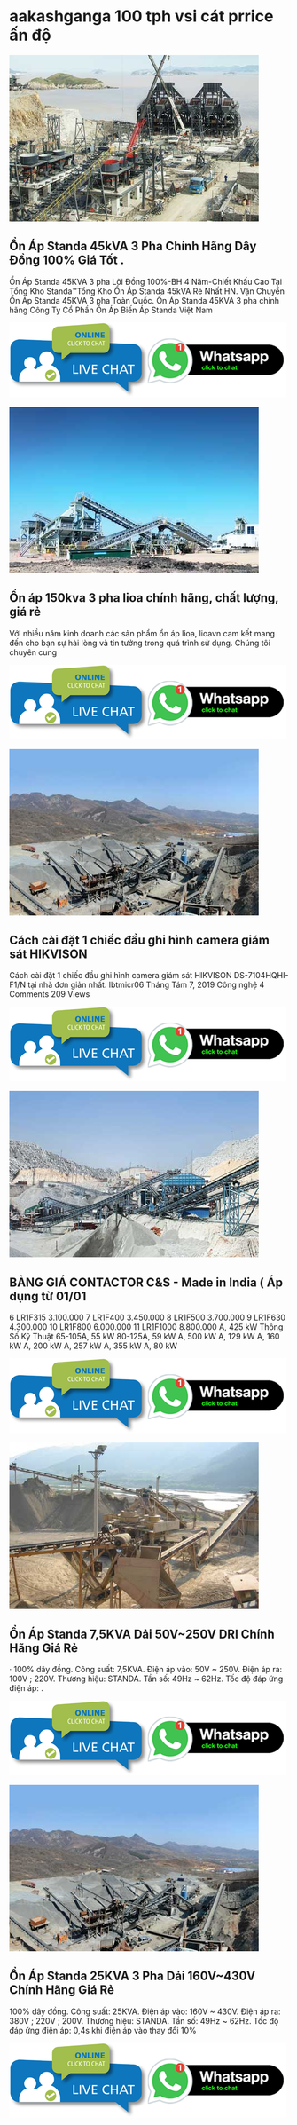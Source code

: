# aakashganga 100 tph vsi cát prrice ấn độ

<a href="https://mnn.zoosnet.net/LR/Chatpre.aspx?id=MNN94995150&p=https://topgrinding.com/" target="_blank">![Ổn Áp Standa 45kVA 3 Pha Chính Hãng Dây Đồng 100% Giá Tốt .](https://github.com/technlg/images/blob/main/13.jpg)</a>

## Ổn Áp Standa 45kVA 3 Pha Chính Hãng Dây Đồng 100% Giá Tốt .

Ổn Áp Standa 45KVA 3 pha Lõi Đồng 100%-BH 4 Năm-Chiết Khấu Cao Tại Tổng Kho Standa™Tổng Kho Ổn Áp Standa 45kVA Rẻ Nhất HN. Vận Chuyển Ổn Áp Standa 45KVA 3 pha Toàn Quốc. Ổn Áp Standa 45KVA 3 pha chính hãng Công Ty Cổ Phần Ổn Áp Biến Áp Standa Việt Nam

<a href="https://mnn.zoosnet.net/LR/Chatpre.aspx?id=MNN94995150&p=https://topgrinding.com/" target="_blank"><img src="https://github.com/technlg/images/raw/main/chat11.jpg" alt="zaixianliaotian"/></a><a href="//whatsapp.shibangsoft.com/WhatsApp.php" ><img src="https://github.com/technlg/images/raw/main/chat11.png" alt=""></a>

<a href="https://mnn.zoosnet.net/LR/Chatpre.aspx?id=MNN94995150&p=https://topgrinding.com/" target="_blank">![Ổn áp 150kva 3 pha lioa chính hãng, chất lượng, giá rẻ ](https://github.com/technlg/images/blob/main/26.jpg)</a>

## Ổn áp 150kva 3 pha lioa chính hãng, chất lượng, giá rẻ 

Với nhiều năm kinh doanh các sản phẩm ổn áp lioa, lioavn cam kết mang đến cho bạn sự hài lòng và tin tưởng trong quá trình sử dụng. Chúng tôi chuyên cung

<a href="https://mnn.zoosnet.net/LR/Chatpre.aspx?id=MNN94995150&p=https://topgrinding.com/" target="_blank"><img src="https://github.com/technlg/images/raw/main/chat11.jpg" alt="zaixianliaotian"/></a><a href="//whatsapp.shibangsoft.com/WhatsApp.php" ><img src="https://github.com/technlg/images/raw/main/chat11.png" alt=""></a>

<a href="https://mnn.zoosnet.net/LR/Chatpre.aspx?id=MNN94995150&p=https://topgrinding.com/" target="_blank">![Cách cài đặt 1 chiếc đầu ghi hình camera giám sát HIKVISON ](https://github.com/technlg/images/blob/main/25.jpg)</a>

## Cách cài đặt 1 chiếc đầu ghi hình camera giám sát HIKVISON 

Cách cài đặt 1 chiếc đầu ghi hình camera giám sát HIKVISON DS-7104HQHI-F1/N tại nhà đơn giản nhất. lbtmicr06 Tháng Tám 7, 2019 Công nghệ 4 Comments 209 Views

<a href="https://mnn.zoosnet.net/LR/Chatpre.aspx?id=MNN94995150&p=https://topgrinding.com/" target="_blank"><img src="https://github.com/technlg/images/raw/main/chat11.jpg" alt="zaixianliaotian"/></a><a href="//whatsapp.shibangsoft.com/WhatsApp.php" ><img src="https://github.com/technlg/images/raw/main/chat11.png" alt=""></a>

<a href="https://mnn.zoosnet.net/LR/Chatpre.aspx?id=MNN94995150&p=https://topgrinding.com/" target="_blank">![BẢNG GIÁ CONTACTOR C&S - Made in India ( Áp dụng từ 01/01 ](https://github.com/technlg/images/blob/main/18.jpg)</a>

## BẢNG GIÁ CONTACTOR C&S - Made in India ( Áp dụng từ 01/01 

6 LR1F315 3.100.000 7 LR1F400 3.450.000 8 LR1F500 3.700.000 9 LR1F630 4.300.000 10 LR1F800 6.000.000 11 LR1F1000 8.800.000 A, 425 kW Thông Số Kỹ Thuật 65-105A, 55 kW 80-125A, 59 kW A, 500 kW A, 129 kW A, 160 kW A, 200 kW A, 257 kW A, 355 kW A, 80 kW

<a href="https://mnn.zoosnet.net/LR/Chatpre.aspx?id=MNN94995150&p=https://topgrinding.com/" target="_blank"><img src="https://github.com/technlg/images/raw/main/chat11.jpg" alt="zaixianliaotian"/></a><a href="//whatsapp.shibangsoft.com/WhatsApp.php" ><img src="https://github.com/technlg/images/raw/main/chat11.png" alt=""></a>

<a href="https://mnn.zoosnet.net/LR/Chatpre.aspx?id=MNN94995150&p=https://topgrinding.com/" target="_blank">![Ổn Áp Standa 7,5KVA Dải 50V~250V DRI Chính Hãng Giá Rẻ](https://github.com/technlg/images/blob/main/55.jpg)</a>

## Ổn Áp Standa 7,5KVA Dải 50V~250V DRI Chính Hãng Giá Rẻ

· 100% dây đồng. Công suất: 7,5KVA. Điện áp vào: 50V ~ 250V. Điện áp ra: 100V ; 220V. Thương hiệu: STANDA. Tần số: 49Hz ~ 62Hz. Tốc độ đáp ứng điện áp: .

<a href="https://mnn.zoosnet.net/LR/Chatpre.aspx?id=MNN94995150&p=https://topgrinding.com/" target="_blank"><img src="https://github.com/technlg/images/raw/main/chat11.jpg" alt="zaixianliaotian"/></a><a href="//whatsapp.shibangsoft.com/WhatsApp.php" ><img src="https://github.com/technlg/images/raw/main/chat11.png" alt=""></a>

<a href="https://mnn.zoosnet.net/LR/Chatpre.aspx?id=MNN94995150&p=https://topgrinding.com/" target="_blank">![Ổn Áp Standa 25KVA 3 Pha Dải 160V~430V Chính Hãng Giá Rẻ](https://github.com/technlg/images/blob/main/25.jpg)</a>

## Ổn Áp Standa 25KVA 3 Pha Dải 160V~430V Chính Hãng Giá Rẻ

100% dây đồng. Công suất: 25KVA. Điện áp vào: 160V ~ 430V. Điện áp ra: 380V ; 220V ; 200V. Thương hiệu: STANDA. Tần số: 49Hz ~ 62Hz. Tốc độ đáp ứng điện áp: 0,4s khi điện áp vào thay đổi 10%

<a href="https://mnn.zoosnet.net/LR/Chatpre.aspx?id=MNN94995150&p=https://topgrinding.com/" target="_blank"><img src="https://github.com/technlg/images/raw/main/chat11.jpg" alt="zaixianliaotian"/></a><a href="//whatsapp.shibangsoft.com/WhatsApp.php" ><img src="https://github.com/technlg/images/raw/main/chat11.png" alt=""></a>

